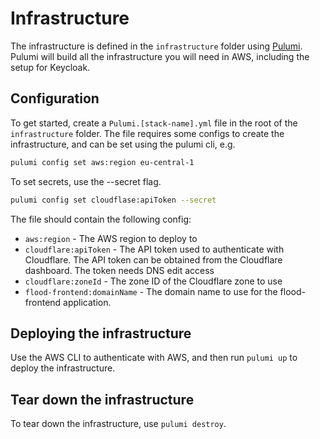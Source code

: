 # Infrastructure

The infrastructure is defined in the `infrastructure` folder using [Pulumi](https://www.pulumi.com/).
Pulumi will build all the infrastructure you will need in AWS, including the setup for Keycloak.

## Configuration

To get started, create a `Pulumi.[stack-name].yml` file in the root of the `infrastructure` folder. The file requires some configs to create the infrastructure, and can be set using the pulumi cli, e.g.

```bash
pulumi config set aws:region eu-central-1
```

To set secrets, use the --secret flag.

```bash
pulumi config set cloudflase:apiToken --secret
```

The file should contain the following config:

- `aws:region` - The AWS region to deploy to
- `cloudflare:apiToken` - The API token used to authenticate with Cloudflare. The API token can be obtained from the Cloudflare dashboard. The token needs DNS edit access
- `cloudflare:zoneId` - The zone ID of the Cloudflare zone to use
- `flood-frontend:domainName` - The domain name to use for the flood-frontend application.

## Deploying the infrastructure

Use the AWS CLI to authenticate with AWS, and then run `pulumi up` to deploy the infrastructure.

## Tear down the infrastructure

To tear down the infrastructure, use `pulumi destroy`.
